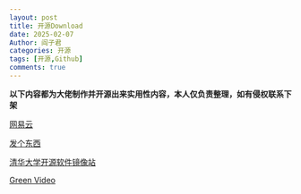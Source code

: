 ```yaml
---
layout: post
title: 开源Download
date: 2025-02-07
Author: 阎子君
categories: 开源
tags: [开源,Github]
comments: true
---
```




**以下内容都为大佬制作并开源出来实用性内容，本人仅负责整理，如有侵权联系下架**



[网易云](https://api.toubiec.cn/wyapi.html "网易云单曲无损下载")



[发个东西](https://fagedongxi.com/ "大佬制作")



[清华大学开源软件镜像站](https://mirrors.tuna.tsinghua.edu.cn/ "开源")



[Green Video](https://greenvideo.cc/ "开源")
